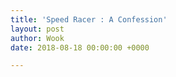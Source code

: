 ```yaml
---
title: 'Speed Racer : A Confession'
layout: post
author: Wook
date: 2018-08-18 00:00:00 +0000

---
```

